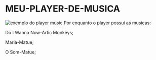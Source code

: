 # MEU-PLAYER-DE-MUSICA

![exemplo do player music](https://github.com/user-attachments/assets/4976d057-27b9-4b5f-932f-919c662e7b70)
Por enquanto o player possui as musicas:

Do I Wanna Now-Artic Monkeys;

Maria-Matue;

O Som-Matue;
